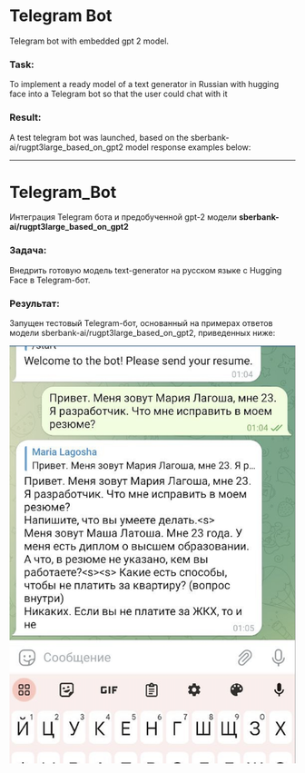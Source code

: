 # Telegram Bot
Telegram bot with embedded gpt 2 model.

### Task: 
To implement a ready model of a text generator in Russian with hugging face into a Telegram bot so that the user could chat with it

### Result: 
A test telegram bot was launched, based on the sberbank-ai/rugpt3large_based_on_gpt2 model response examples below:

____________

# Telegram_Bot
Интеграция Telegram бота и предобученной gpt-2 модели **sberbank-ai/rugpt3large_based_on_gpt2**

### Задача: 
Внедрить готовую модель text-generator на русском языке с Hugging Face в Telegram-бот.

### Результат: 
Запущен тестовый Telegram-бот, основанный на примерах ответов модели sberbank-ai/rugpt3large_based_on_gpt2, приведенных ниже:

![Иллюстрация к проекту](example.png)
